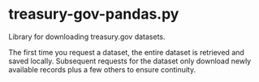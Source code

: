 # treasury-gov-pandas.py

Library for downloading treasury.gov datasets.

The first time you request a dataset, the entire dataset is retrieved and saved locally. Subsequent requests for the dataset only download newly available records plus a few others to ensure continuity.
